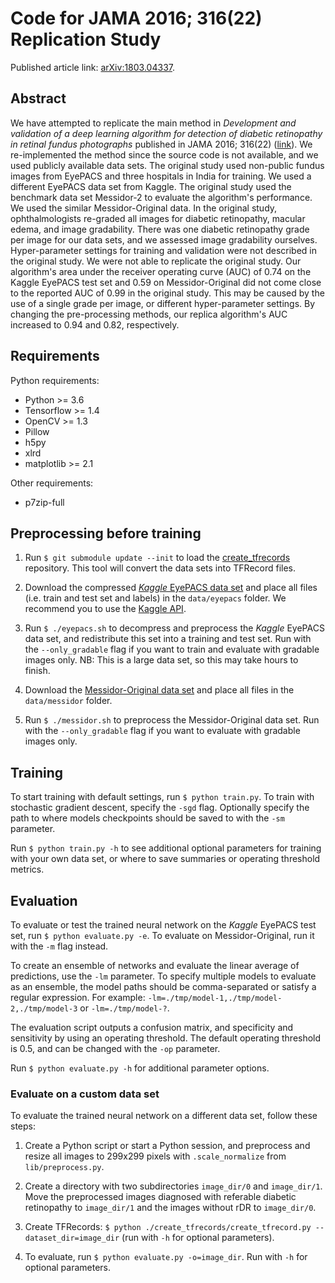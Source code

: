 # Code for JAMA 2016; 316(22) Replication Study

Published article link: [arXiv:1803.04337](https://arxiv.org/abs/1803.04337v2).

## Abstract

We have attempted to replicate the main method in _Development and validation of a deep learning algorithm for detection of diabetic retinopathy in retinal fundus photographs_ published in JAMA 2016; 316(22) ([link](https://jamanetwork.com/journals/jama/fullarticle/2588763)). We re-implemented the method since the source code is not available, and we used publicly available data sets.
The original study used non-public fundus images from EyePACS and three hospitals in India for training. We used a different EyePACS data set from Kaggle. The original study used the benchmark data set Messidor-2 to evaluate the algorithm's performance. We used the similar Messidor-Original data. In the original study, ophthalmologists re-graded all images for diabetic retinopathy, macular edema, and image gradability. There was one diabetic retinopathy grade per image for our data sets, and we assessed image gradability ourselves. Hyper-parameter settings for training and validation were not described in the original study.
We were not able to replicate the original study. Our algorithm's area under the receiver operating curve (AUC) of 0.74 on the Kaggle EyePACS test set and 0.59 on Messidor-Original did not come close to the reported AUC of 0.99 in the original study. This may be caused by the use of a single grade per image, or different hyper-parameter settings. By changing the pre-processing methods, our replica algorithm's AUC increased to 0.94 and 0.82, respectively.

## Requirements

Python requirements:

- Python >= 3.6
- Tensorflow >= 1.4
- OpenCV >= 1.3
- Pillow
- h5py
- xlrd
- matplotlib >= 2.1

Other requirements:

- p7zip-full

## Preprocessing before training

1. Run `$ git submodule update --init` to load the [create_tfrecords](https://github.com/mikevoets/create_tfrecords) repository. This tool will convert the data sets into TFRecord files.

2. Download the compressed [_Kaggle_ EyePACS data set](https://www.kaggle.com/c/diabetic-retinopathy-detection) and place all files (i.e. train and test set and labels) in the `data/eyepacs` folder. We recommend you to use the [Kaggle API](https://github.com/Kaggle/kaggle-api).

3. Run `$ ./eyepacs.sh` to decompress and preprocess the _Kaggle_ EyePACS data set, and redistribute this set into a training and test set. Run with the `--only_gradable` flag if you want to train and evaluate with gradable images only. NB: This is a large data set, so this may take hours to finish.

4. Download the [Messidor-Original data set](http://www.adcis.net/en/Download-Third-Party/Messidor.html) and place all files in the `data/messidor` folder.

5. Run `$ ./messidor.sh` to preprocess the Messidor-Original data set. Run with the `--only_gradable` flag if you want to evaluate with gradable images only.

## Training

To start training with default settings, run `$ python train.py`. To train with stochastic gradient descent, specify the `-sgd` flag. Optionally specify the path to where models checkpoints should be saved to with the `-sm` parameter.

Run `$ python train.py -h` to see additional optional parameters for training with your own data set, or where to save summaries or operating threshold metrics.

## Evaluation

To evaluate or test the trained neural network on the _Kaggle_ EyePACS test set, run `$ python evaluate.py -e`. To evaluate on Messidor-Original, run it with the `-m` flag instead.

To create an ensemble of networks and evaluate the linear average of predictions, use the `-lm` parameter. To specify multiple models to evaluate as an ensemble, the model paths should be comma-separated or satisfy a regular expression. For example: `-lm=./tmp/model-1,./tmp/model-2,./tmp/model-3` or `-lm=./tmp/model-?`.

The evaluation script outputs a confusion matrix, and specificity and sensitivity by using an operating threshold. The default operating threshold is 0.5, and can be changed with the `-op` parameter.

Run `$ python evaluate.py -h` for additional parameter options.

### Evaluate on a custom data set

To evaluate the trained neural network on a different data set, follow these steps:

1. Create a Python script or start a Python session, and preprocess and resize all images to 299x299 pixels with `.scale_normalize` from `lib/preprocess.py`.

2. Create a directory with two subdirectories `image_dir/0` and `image_dir/1`. Move the preprocessed images diagnosed with referable diabetic retinopathy to `image_dir/1` and the images without rDR to `image_dir/0`.

3. Create TFRecords: `$ python ./create_tfrecords/create_tfrecord.py --dataset_dir=image_dir` (run with `-h` for optional parameters).

4. To evaluate, run `$ python evaluate.py -o=image_dir`. Run with `-h` for optional parameters.
